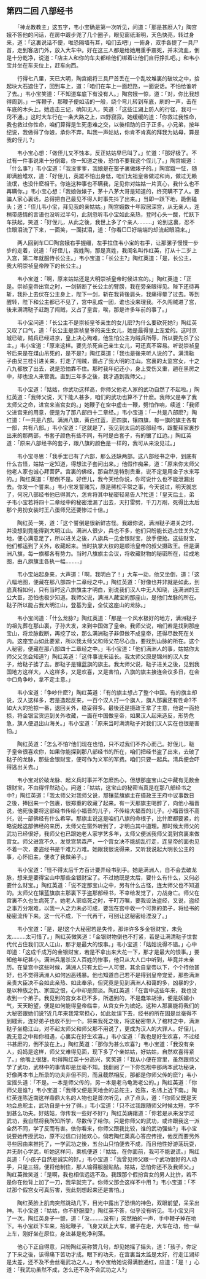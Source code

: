 ## 第四二回 八部经书

　　「神龙教教主」这五字，韦小宝确是第一次听见，问道：「那是甚麽人?」陶宫娥不答他的问话，在房中踱步兜了几个圈子，眼见窗纸渐明，天色快亮，转过身来，道：「这裏说话不便，唯恐隔墙有耳，咱们去吧!」一俯身，双手各提了一具尸首，走到客店门外，放入大车中。好在这三人都是给她用重手震死，并末流血，倒是十分乾净，说道：「店主人和你的车夫都给他们绑着让他们自行挣扎吧。」和韦小宝并坐在车夫位上，赶车向西。

　　行得七八里，天已大明，陶宫娥将三具尸首丢在一个乱坟堆裏的破坟之中，拾起块大石遮住了，回到车上，道：「咱们在车上一面赶路，一面说话。不怕给谁听了去。」韦小宝笑道：「不知道车底下有没有人。」陶宫娥一惊，道：「对，你比我想得周到。」一挥鞭子，那鞭子便如活的一般，绕个弯儿转到车底，刷的一声，击在车底的木头上。她连击三记，确知无人，笑道：「这些江湖上防人的行径，我可一窍不通。」这时大车行在一条大路之上，四野寂寂。她缓缓的道：「你救过我性命，我也救过你性命，咱们算得是生死患难之交，以後相助的日子正多。小兄弟，按年纪说，我做得了你娘，承你不弃，叫我一声姑姑，你肯不肯真的拜我为姑母，算是我的侄儿 ?」

　　韦小宝心想：「做侄儿又不蚀本，反正姑姑早巳叫了。」忙道：「那好极了。不过有一件事说来十分倒霉，你一知道之後，恐怕不要我这个侄儿了。」陶宫娥道：「什么事?」韦小宝道：「我没爹爹，我娘是在窑子裏做婊子的。」陶宫娥一怔，随即满脸堆欢，道：「好侄儿，英雄不怕出身低，咱们太祖皇帝做过和尚，做过无赖流氓，也没什麽相干。你连这种事也不瞒我，足见你对姑姑一片真心，我什么也不再瞒你。」韦小宝心想：「我娘做婊子，茅十八茅大哥是知道的，终究瞒不了人。要骗人家心裏话，总得把自己最见不得人时事先抖了出来。」当即一跃下地，跪倒磕头；道：「侄儿韦小宝，拜见我的亲姑姑。」陶宫娥数十年寂居深宫，从无亲人，连稍带感情的言语也没听过半句，此刻忽听韦小宝如此亲热，登时心头一酸，忙跃下车扶起，笑道：「好侄儿，从此之後，我世上多了个亲人………」论到这裏，忍不住眼泪流了下来，一面笑，一面拭泪，道：「你看□□好端端的却流起眼泪来。」

　　两人回到车□□陶宫娥右手握缰，左手拉住韦小宝的右手，让那骡子慢慢一步步的走着，说道：「好侄儿，我姓陶，那是真姓，我闺名叫作红英，打从十二岁上入宫，第二年就服侍长公主。」韦小宝道：「长公主?」陶红英道：「是，长公主，我大明崇祯皇帝陛下的长公主。」

　　韦小宝道：「啊，原来姑姑还是大明崇祯皇帝时候进宫的。」陶红英道：「正是。崇祯皇帝出宫之时，一剑斩断了长公主的臂膀，我在旁亲眼得见。陛下还待再斩，我扑上去伏在公主身上，陛下一剑，斩在我背後肩头，我痛得晕了过去。等到醒转，陛下和公主都已不见了，宫中乱成一团，谁也没来理我。不久闯贼进了宫，後来满清鞑子赶跑了闯贼，又占了皇宫，唉，那是许多年前的事了。」

　　韦小宝问道：「长公主不是崇祯皇爷亲生的女儿麽?为什么要砍死她?」陶红英又叹了口气，道：「长公主是崇祯皇爷的亲生女儿，她是最得皇上宠爱的。这时京城已破，贼兵已经进京，皇上决心殉难，他生怕公主为贼兵所辱，所以要先杀了公主。」韦小宝道：「原来这样。要先杀死自己亲生女儿，可还真不容易。听说崇祯皇爷后来是在煤山吊死的，是不是?」陶红英道：「我也是後来听人说的了。满清鞑子由吴三桂引进关来，打走了闯贼，霸占了我大明的江山。宫裏的太监宫女，十之八九都放了出去，说是恐怕靠不住。那时我年纪还小，身上受伤又重，趟在黑房之中，却也没人来管我。直到三年多之後，我才遇到我师父。」

　　韦小宝道：「姑姑，你武功这样高，你师父他老人家的武功自然了不起啦。」陶红英道：「我师父说，天下能人甚多，咱们的武功也算不了什麽。我师父是奉了我太师父之命，进宫来当宫女的。」她鞭子在空中虚击一鞭，劈怕作响，续道：「我师父进宫来的用意，便是为了那八部四十二章经。」韦小宝道：「一共是八部麽?」陶红道：「一共是八部。满洲八旗，黄白红蓝，正四旗，镶四旗，每一旗的旗主各有一部，共有八部。」韦小宝道：「这就是了，我见到太后的那部经书，跟鳌拜家裏抄出来的那两部，书套子颜色有些不同，有时是白套子，有的镶了红边。」陶红英道：「原来八部经书的套子，跟八旗的颜色是一样的，我可从来没见过。」

　　韦小宝寻思：「我手里已有了六部，那么还缺两部。这八部经书之中，到底有什么古怪，姑姑一定知道，得想法子套问出来。」他假作痴呆，道：「原来你太师父他老人家也诚心拜菩萨。宫裏的佛经，那自然是特别贵重，说不定是用金子水来写的。」陶红英道：「那倒不是。好侄儿，我今天给你说，你可说什么也不能泄漏出去。你发一个誓来。」韦小宝发誓赌咒，原是稀松平常之事，今天说过，明天就忘了，何况八部经书他已得其六，怎肯将其中秘密轻易告人?忙道：「皇天后土，弟子韦小宝若将四十二章经中的秘密泄漏了出去，天打雷劈，千刀万剐，死得比太后那个男扮女装时王八蛋师兄还要惨过十倍。」

　　陶红英一笑，道：「这个誓倒是很新鲜古怪。我跟你说，满洲鞑子进关之时，并没想到竟能得到大明江山。满洲人很少，兵也不多，他们只盼能长远占住关外之地，便心满意足了，所以进关之後，八旗兵一见金银财宝，放手便抢。这些财宝，他们都运到了关外，收藏起来。当时执掌大权的是顺洽皇帝的叔父摄政王。但是满洲八旗，每一旗都各有势力。当时八旗旗主会议，将收藏财物的秘密所在，绘成地图，由八旗旗主各执一幅………」

　　韦小宝站起身来，大声道：「啊，我明白了！」大车一动，他又坐倒，道：「这八幅地图，便藏在那八部四十二章经之中。」陶红英道：「好像也并非就是如此，到底真相如何，只有当时这八旗旗主才明白，别说我们汉人中无人知晓，连满洲的王公大臣，恐怕也极少知道。我师父说，满洲人藏宝的那座山，是他们龙脉的所在。鞑子所以能占我大明江山，登基为皇，全仗这座山的龙脉。」

　　韦小宝问道：「什么龙脉?」陶红英道：「那是一个风水极好的地方，满洲鞑子的祖先葬在那山裏，子孙大发，来到中国做了皇帝。我师父说，咱们若是找到那座宝山，将龙脉截断，再挖了坟，那么满洲鞑子非但做不成皇帝，还得尽数死在关内。这座宝山如此要紧，所以我太师父和师父花尽心血，要找到山脉的所在。这个人秘密，便藏在那八部四十二章经之中。」韦小宝道：「他们满洲人的事，姑姑你太师父又怎会知道?」陶红英道：「这件事说来话长。我太师父原是锦州的汉人女子，给鞑子掳了去。那鞑子是镶蓝旗的旗主。我太师父说，鞑子进关之後，见到我国地方这样大，人这样多，又是欢喜，又是害怕，八旗的旗主接连会议多日，在会中口角争吵，拿不定主意。」

　　韦小宝道：「争吵什麽?」陶红英道：「有的旗主想占了整个中国。有的旗主却说，汉人这样多，若是造起反来，一百个汉人打一个旗人，旗人那裏还有性命?不如大大的抢掠一番，退回关外，稳妥得多。最後还是摄政王拿了主意，他说一面抢掠，将金银宝货运到关外收藏，一面在中国做皇帝，如果汉人起来造反，形势危急，旗人便退出山海关。」韦小宝道：「原来当时满清鞑子对我们汉人实在也很是害怕。」

　　陶红英道：「怎么不怕?他们现在也怕，只不过我们不齐心而己。好侄儿，鞑子皇帝很喜欢你，如果你能探到那八部经书的所在，咱们把经书盗了出来，去破了鞑子的龙脉，那些金银财宝，便可作为义军的军费。咱们只要一起兵。清兵便会吓得逃出关去。」

　　韦小宝对於破龙脉、起义兵时事并不怎麽热心，但想那座宝山之中藏有无数金银财宝，不由得怦然动心，问道：「姑姑，这宝山的秘密当真是在那八部经书之中?」陶红英道：「我太师父对我师父说，那镶蓝旗旗主在摄政王王府中议事数日之後，捧回来一个包裹，很郑重的收藏了起来。有一天那旗主喝醉了，向他小福晋说，他死後要将这部经书传给小福晋的儿子，不传给大福晋的儿子。小福晋很不高兴，说一部佛经有什么希罕。那旗主说这是咱们八旗的命根子，比什麽都要紧，约略说起这部佛经的来历，太师父在窗外听到了，才明白其中道理。那时候太师父的武功已经很好，我师父也已跟她老人家学艺多年，太师父便派我师父混到宫裏来做宫女。师父进宫不久，发觉宫禁森严，一个宫女决不能胡乱行走，连皇帝的面也见不着一次，要盗经书是千难万万难。她跟我很说得来，又听我说起大明长公主的事，心怀旧主，便收了我做弟子。」

　　韦小宝道：「怪不得太后千方百计要弄经书到手。她是满洲人，自不会去破龙脉，想来是要得宝山中那些金银财宝了。不过她既是太后，要什么有什么，又何必要什么财宝。」陶红英道：「说不定那宝山之中，另有什么古怪，连太师父也不知道的。太师父在镶蓝旗旗主那裏下手盗那部经书，不幸给发觉了，力战身亡。师父在宫裏不久也生病死了。她老人家临死之时，干叮万嘱，要我设法盗经，又说，盗经之事万分艰难，以我一人之力未必可成，要我在宫中收一个可靠的弟子，将经书的秘密流传下来。这一代不成，下一代再干，可别让这秘密给湮没了。」

　　韦小宝道：「是，是!这个大秘密若是失传，那许许多多金银财宝，未免太………太可惜了。」陶红英微笑道：「金银财物倒也不打紧，若是让满清鞑子世世代代占住我们汉人江山，那才是最大的恨事。」韦小宝道：「姑姑说得不错。」心中却道：「这成千成万的金银财宝，若是不拿出来大花一下，那才是最大的恨事。」要知他年纪甚小，满洲兵屠杀汉人百姓的惨事，他只从大人口中听到，毕竟并未亲历。在皇宫中这些时候，满洲人只有太后一人可恨，其余自皇帝以下，个个待他甚好，也不觉得满洲人如何凶恶残暴。他也知道自己若不是得到皇帝宠爱，那些满洲亲贵大臣决不会如此亲热、如此奉承，但究竟是见到满洲人和蔼的多，凶暴的少，是以种族之仇、家国之恨，心中却是颇淡。陶红英道：「在宫中这些年来，我也没收到一个弟子。我见到的宫女本已不多，所遇到的，不是蠢笨胡涂，便是妖媚小气，天天盼望，便是如何能得皇帝临幸，从宫女升为嫔妃。这种人那裏能将我们的大秘密跟她们说?近几年来我常常担心，如此躭误下去，经书的所在固是丝毫得不到綫索，连好弟子也收不到一个。将来我死之後，将这秘密带入了棺材之中，满洲鞑子坐稳江山，对不起太师父和师父那不用说了，更成为汉人的大罪人。好侄儿，我无意之中和你相遇，心裏实在好生欢喜。」韦小宝道：「我也是好生欢喜，不过经书甚麽的，倒不放在上。」陶红英道：「那你为甚么欢喜?」韦小宝道：「我没有亲人，妈妈是这样，师父又难得见面，现下多了个亲姑姑，好姑姑，自然欢喜得紧了。」他嘴上很甜，哄得陶红英十分高兴，笑笑道：「我从小便在宫里，虽然跟师父学了武功，武林中的事情却是丝毫不知。我翻阅了一下你包袱中那两本武功秘诀，好像两本书上所录的功夫非但不同，而且截然相反，那都是你师父传的麽?」韦小宝摇头道：「不是。一本是师父传的，另一本是老乌龟海老公的。」陶红英道：「你师父是谁?」韦小宝道：「我师父便是天地会的总舵主，姓陈，名讳上近下南。」陶红英连陈近南这样鼎鼎大名的人物也是首次听见，点了点头，道：「你师父既是天地会总舵主，武功自是十分了得。」韦小宝道：「只不过我跟随师父时候太短，学不到甚么功夫。好姑姑，你传我一些好不好?」陶红英踌躇道：「你若是从来没学过武功，我自然将我所知所学，尽数传了给你。只是你师父的武功，或许跟我这一派全然不同，学了反而有害。依你看来，你师父跟我比较，谁的武功强些?」韦小宝说要她传授武功，原不过信口讨她欢心，倘若陶红英真心答应传授，他反而要另外寻些因由来推托了，一学武功之後，五台山只怕便去不成，而且他性好游荡玩耍，并无耐心学武，听她这样问，乘机便道：「姑姑，在你面前，我可不能说谎。」陶红英道：「小孩子自然是诚实的好。」韦小宝道：「我曾见师父跟一个武功很好的人动手，只是三招，便将他制住，那人输得服服贴贴。姑姑，恐怕你还不及我师父。」陶红英微笑道：「是啊，我也相信远远不及。我跟那个假扮宫女的男人比拚，若不是你在他背上加了一刀，我早就完了。你师父那会这样不中用 ?」韦小宝道：「不过那个假宫女可真厉害，我此刻想起来还是害怕。」

　　陶红英脸上肌肉突然跳动几下，目光中露出了恐惧的神色，双眼前望，呆呆出神。韦小宝道：「姑姑，你不舒服糜?」陶红英不答，似乎没有听见。韦小宝又问了一次。陶红英身子一颤，道：「没………没有!」突然拍的一声，手中鞭子掉在地下。韦小宝跃下车来，拾起鞭子，飞身又跃上大车，骡子在走，大车在动，他一纵上车，刚好坐在原位，身法甚是乾净利落。

　　他心下正自得意，只盼陶红英称赞几句，却见她摇了摇头，道：「孩子，你定了下来之後，该得痛下苦功才成。眼下的功夫，在宫裏当太监是太好，行走江湖却是太差，还不及不会丝毫武功之人。」韦小宝给她说得满脸通红，应道：「是！」心道：「我武功虽然不成，怎么还不及不会武功之人?」